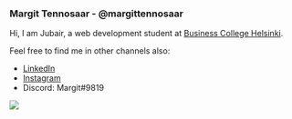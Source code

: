 ### Margit Tennosaar - @margittennosaar

Hi, I am Jubair, a web development student at [Business College Helsinki](https://en.bc.fi/). 


Feel free to find me in other channels also: 

- [LinkedIn](https://www.linkedin.com/in/jubairh/)
- [Instagram](https://www.instagram.com/meJubaiur/)
- Discord: Margit#9819


![](https://komarev.com/ghpvc/?username=mejubair&color=orange)
